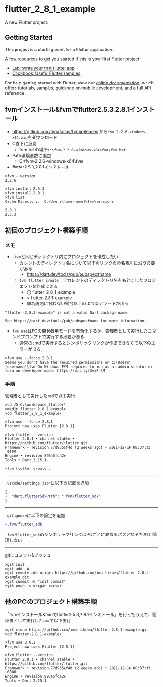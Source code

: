 # flutter_2_8_1_example

A new Flutter project.

## Getting Started

This project is a starting point for a Flutter application.

A few resources to get you started if this is your first Flutter project:

- [Lab: Write your first Flutter app](https://flutter.dev/docs/get-started/codelab)
- [Cookbook: Useful Flutter samples](https://flutter.dev/docs/cookbook)

For help getting started with Flutter, view our
[online documentation](https://flutter.dev/docs), which offers tutorials,
samples, guidance on mobile development, and a full API reference.

## fvmインストール&fvmでflutter2.5.3,2.8.1インストール
 - https://github.com/leoafarias/fvm/releases から`fvm-2.2.6-windows-x64.zip`をダウンロード
 - C直下に展開
   - fvm.batの場所`C:\fvm-2.2.6-windows-x64\fvm\fvm.bat`
 - Path環境変数に追加
   - C:\fvm-2.2.6-windows-x64\fvm
 - flutter2.5.3,2.8.1インストール
```
>fvm --version
2.2.6

>fvm install 2.5.3
>fvm install 2.8.1
>fvm list
Cache Directory:  C:\Users\[username]\fvm\versions

2.8.1
2.5.3
```

## 初回のプロジェクト構築手順
### メモ
 - `.fvm`と同じディレクトリ内にプロジェクトを作成したい
   - カレントのディレクトリ名について以下のリンクの命名規則に沿う必要がある
     - https://dart.dev/tools/pub/pubspec#name
   - `fvm flutter create .`でカレントのディレクトリ名をもとにしたプロジェクトを作成できる
     - 〇 flutter_2_8_1_example 
     - × flutter-2.8.1-example
     - 命名規則に沿わない場合以下のようなアラートが出る
```
"flutter-2.8.1-example" is not a valid Dart package name.

See https://dart.dev/tools/pub/pubspec#name for more information.
```

 - `fvm use`はPCの開発者用モードを有効化するか、管理者として実行したコマンドプロンプトで実行する必要がある
   - 通常のcmdで実行するとシンボリックリンクが作成できなくて以下のエラーが出る。
```
>fvm use --force 2.8.1
Seems you don't have the required permissions on C:\Users\[username]\fvm On Windows FVM requires to run as an administrator or turn on developer mode: https://bit.ly/3vxRr2M 
```

### 手順
管理者として実行した`cmd`で以下実行
```
>cd /D C:\workspace_flutter\
>mkdir flutter_2_8_1_example
>cd flutter_2_8_1_example\

>fvm use --force 2.8.1
Project now uses Flutter [2.8.1]

>fvm flutter --version
Flutter 2.8.1 • channel stable • https://github.com/flutter/flutter.git
Framework • revision 77d935af4d (2 weeks ago) • 2021-12-16 08:37:33 -0800
Engine • revision 890a5fca2e
Tools • Dart 2.15.1

>fvm flutter create .
```

---
`.vscode/settings.json`に以下の記載を追加
```diff
{
+  "dart.flutterSdkPath": ".fvm/flutter_sdk"
}
```

---
`.gitignore`に以下の設定を追加
```diff
+.fvm/flutter_sdk
```
`.fvm/flutter_sdk`のシンボリックリンクはPCごとに異なるパスとなるためGit管理しない

---
gitにコミット&プッシュ
```
>git init
>git add -A
>git remote add origin https://github.com/imo-tikuwa/flutter-2.8.1-example.git
>git commit -m "init commit"
>git push -u origin master
```

## 他のPCのプロジェクト構築手順
「fvmインストール&fvmでflutter2.5.3,2.8.1インストール」を行ったうえで、管理者として実行した`cmd`で以下実行
```
>git clone https://github.com/imo-tikuwa/flutter-2.8.1-example.git
>cd flutter-2.8.1-example\

>fvm use 2.8.1
Project now uses Flutter [2.8.1]

>fvm flutter --version
Flutter 2.8.1 • channel stable • https://github.com/flutter/flutter.git
Framework • revision 77d935af4d (2 weeks ago) • 2021-12-16 08:37:33 -0800
Engine • revision 890a5fca2e
Tools • Dart 2.15.1
```
